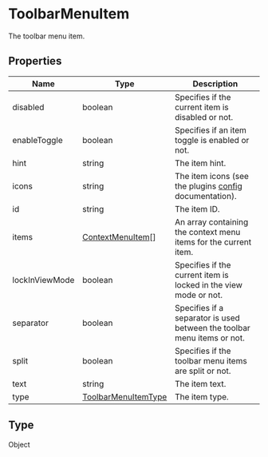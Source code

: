 # ToolbarMenuItem

The toolbar menu item.

## Properties

| Name | Type | Description |
| ---- | ---- | ----------- |
| disabled | boolean | Specifies if the current item is disabled or not. |
| enableToggle | boolean | Specifies if an item toggle is enabled or not. |
| hint | string | The item hint. |
| icons | string | The item icons (see the plugins [config](https://api.onlyoffice.com/docs/plugin-and-macros/structure/manifest/) documentation). |
| id | string | The item ID. |
| items | [ContextMenuItem](../Enumeration/ContextMenuItem.md)[] | An array containing the context menu items for the current item. |
| lockInViewMode | boolean | Specifies if the current item is locked in the view mode or not. |
| separator | boolean | Specifies if a separator is used between the toolbar menu items or not. |
| split | boolean | Specifies if the toolbar menu items are split or not. |
| text | string | The item text. |
| type | [ToolbarMenuItemType](../Enumeration/ToolbarMenuItemType.md) | The item type. |
## Type

Object

